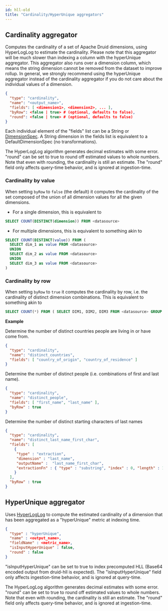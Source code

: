 ```yaml
---
id: hll-old
title: "Cardinality/HyperUnique aggregators"
---
```


<!--
  ~ Licensed to the Apache Software Foundation (ASF) under one
  ~ or more contributor license agreements.  See the NOTICE file
  ~ distributed with this work for additional information
  ~ regarding copyright ownership.  The ASF licenses this file
  ~ to you under the Apache License, Version 2.0 (the
  ~ "License"); you may not use this file except in compliance
  ~ with the License.  You may obtain a copy of the License at
  ~
  ~   http://www.apache.org/licenses/LICENSE-2.0
  ~
  ~ Unless required by applicable law or agreed to in writing,
  ~ software distributed under the License is distributed on an
  ~ "AS IS" BASIS, WITHOUT WARRANTIES OR CONDITIONS OF ANY
  ~ KIND, either express or implied.  See the License for the
  ~ specific language governing permissions and limitations
  ~ under the License.
  -->


## Cardinality aggregator

Computes the cardinality of a set of Apache Druid dimensions, using HyperLogLog to estimate the cardinality. Please note that this
aggregator will be much slower than indexing a column with the hyperUnique aggregator. This aggregator also runs over a dimension column, which
means the string dimension cannot be removed from the dataset to improve rollup. In general, we strongly recommend using the hyperUnique aggregator
instead of the cardinality aggregator if you do not care about the individual values of a dimension.

```json
{
  "type": "cardinality",
  "name": "<output_name>",
  "fields": [ <dimension1>, <dimension2>, ... ],
  "byRow": <false | true> # (optional, defaults to false),
  "round": <false | true> # (optional, defaults to false)
}
```

Each individual element of the "fields" list can be a String or [DimensionSpec](./dimensionspecs.md). A String dimension in the fields list is equivalent to a DefaultDimensionSpec (no transformations).

The HyperLogLog algorithm generates decimal estimates with some error. "round" can be set to true to round off estimated
values to whole numbers. Note that even with rounding, the cardinality is still an estimate. The "round" field only
affects query-time behavior, and is ignored at ingestion-time.

### Cardinality by value

When setting `byRow` to `false` (the default) it computes the cardinality of the set composed of the union of all dimension values for all the given dimensions.

* For a single dimension, this is equivalent to

```sql
SELECT COUNT(DISTINCT(dimension)) FROM <datasource>
```

* For multiple dimensions, this is equivalent to something akin to

```sql
SELECT COUNT(DISTINCT(value)) FROM (
  SELECT dim_1 as value FROM <datasource>
  UNION
  SELECT dim_2 as value FROM <datasource>
  UNION
  SELECT dim_3 as value FROM <datasource>
)
```

### Cardinality by row

When setting `byRow` to `true` it computes the cardinality by row, i.e. the cardinality of distinct dimension combinations.
This is equivalent to something akin to

```sql
SELECT COUNT(*) FROM ( SELECT DIM1, DIM2, DIM3 FROM <datasource> GROUP BY DIM1, DIM2, DIM3 )
```

**Example**

Determine the number of distinct countries people are living in or have come from.

```json
{
  "type": "cardinality",
  "name": "distinct_countries",
  "fields": [ "country_of_origin", "country_of_residence" ]
}
```

Determine the number of distinct people (i.e. combinations of first and last name).

```json
{
  "type": "cardinality",
  "name": "distinct_people",
  "fields": [ "first_name", "last_name" ],
  "byRow" : true
}
```

Determine the number of distinct starting characters of last names

```json
{
  "type": "cardinality",
  "name": "distinct_last_name_first_char",
  "fields": [
    {
     "type" : "extraction",
     "dimension" : "last_name",
     "outputName" :  "last_name_first_char",
     "extractionFn" : { "type" : "substring", "index" : 0, "length" : 1 }
    }
  ],
  "byRow" : true
}
```


## HyperUnique aggregator

Uses [HyperLogLog](http://algo.inria.fr/flajolet/Publications/FlFuGaMe07.pdf) to compute the estimated cardinality of a dimension that has been aggregated as a "hyperUnique" metric at indexing time.

```json
{
  "type" : "hyperUnique",
  "name" : <output_name>,
  "fieldName" : <metric_name>,
  "isInputHyperUnique" : false,
  "round" : false
}
```

"isInputHyperUnique" can be set to true to index precomputed HLL (Base64 encoded output from druid-hll is expected).
The "isInputHyperUnique" field only affects ingestion-time behavior, and is ignored at query-time.

The HyperLogLog algorithm generates decimal estimates with some error. "round" can be set to true to round off estimated
values to whole numbers. Note that even with rounding, the cardinality is still an estimate. The "round" field only
affects query-time behavior, and is ignored at ingestion-time.